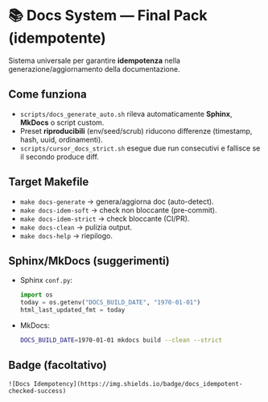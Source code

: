 # 📚 Docs System — Final Pack (idempotente)

Sistema universale per garantire **idempotenza** nella generazione/aggiornamento della documentazione.

## Come funziona
- `scripts/docs_generate_auto.sh` rileva automaticamente **Sphinx**, **MkDocs** o script custom.
- Preset **riproducibili** (env/seed/scrub) riducono differenze (timestamp, hash, uuid, ordinamenti).
- `scripts/cursor_docs_strict.sh` esegue due run consecutivi e fallisce se il secondo produce diff.

## Target Makefile
- `make docs-generate` → genera/aggiorna doc (auto-detect).
- `make docs-idem-soft` → check non bloccante (pre-commit).
- `make docs-idem-strict` → check bloccante (CI/PR).
- `make docs-clean` → pulizia output.
- `make docs-help` → riepilogo.

## Sphinx/MkDocs (suggerimenti)
- Sphinx `conf.py`:
  ```python
  import os
  today = os.getenv("DOCS_BUILD_DATE", "1970-01-01")
  html_last_updated_fmt = today
  ```

- MkDocs:
  ```bash
  DOCS_BUILD_DATE=1970-01-01 mkdocs build --clean --strict
  ```

## Badge (facoltativo)

`![Docs Idempotency](https://img.shields.io/badge/docs_idempotent-checked-success)`
